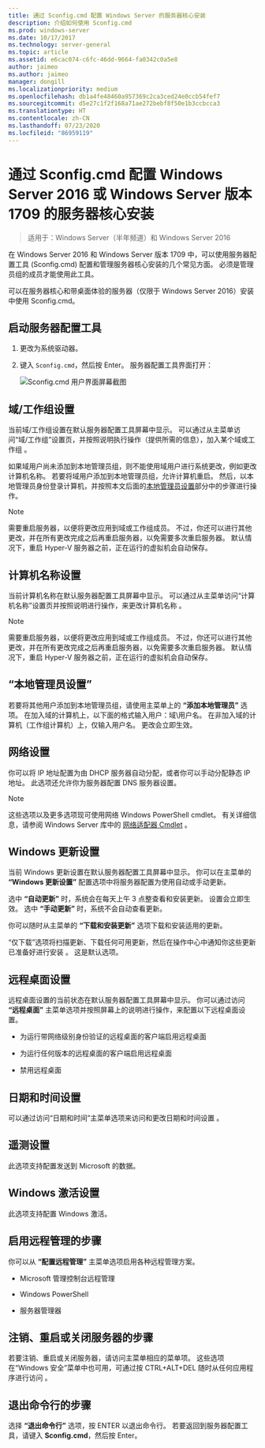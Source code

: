 ```yaml
---
title: 通过 Sconfig.cmd 配置 Windows Server 的服务器核心安装
description: 介绍如何使用 Sconfig.cmd
ms.prod: windows-server
ms.date: 10/17/2017
ms.technology: server-general
ms.topic: article
ms.assetid: e6cac074-c6fc-46dd-9664-fa0342c0a5e8
author: jaimeo
ms.author: jaimeo
manager: dongill
ms.localizationpriority: medium
ms.openlocfilehash: db1a4fe48460a957369c2ca3ced24e0ccb54fef7
ms.sourcegitcommit: d5e27c1f2f168a71ae272bebf8f50e1b3ccbcca3
ms.translationtype: HT
ms.contentlocale: zh-CN
ms.lasthandoff: 07/23/2020
ms.locfileid: "86959119"
---
```

# <a name="configure-a-server-core-installation-of-windows-server-2016-or-windows-server-version-1709-with-sconfigcmd"></a>通过 Sconfig.cmd 配置 Windows Server 2016 或 Windows Server 版本 1709 的服务器核心安装

> 适用于：Windows Server（半年频道）和 Windows Server 2016

在 Windows Server 2016 和 Windows Server 版本 1709 中，可以使用服务器配置工具 (Sconfig.cmd) 配置和管理服务器核心安装的几个常见方面。 必须是管理员组的成员才能使用此工具。

可以在服务器核心和带桌面体验的服务器（仅限于 Windows Server 2016）安装中使用 Sconfig.cmd。

## <a name="start-the-server-configuration-tool"></a>启动服务器配置工具

1. 更改为系统驱动器。

2. 键入 `Sconfig.cmd`，然后按 Enter。 服务器配置工具界面打开：

    ![Sconfig.cmd 用户界面屏幕截图](media/mainsconfigpage.png)

## <a name="domainworkgroup-settings"></a>域/工作组设置

当前域/工作组设置在默认服务器配置工具屏幕中显示。 可以通过从主菜单访问“域/工作组”设置页，并按照说明执行操作（提供所需的信息），加入某个域或工作组  。

如果域用户尚未添加到本地管理员组，则不能使用域用户进行系统更改，例如更改计算机名称。 若要将域用户添加到本地管理员组，允许计算机重启。 然后，以本地管理员身份登录计算机，并按照本文后面的[本地管理员设置](#local-administrator-settings)部分中的步骤进行操作。

> [!NOTE]
> 需要重启服务器，以便将更改应用到域或工作组成员。 不过，你还可以进行其他更改，并在所有更改完成之后再重启服务器，以免需要多次重启服务器。 默认情况下，重启 Hyper-V 服务器之前，正在运行的虚拟机会自动保存。

## <a name="computer-name-settings"></a>计算机名称设置

当前计算机名称在默认服务器配置工具屏幕中显示。 可以通过从主菜单访问“计算机名称”设置页并按照说明进行操作，来更改计算机名称  。

> [!NOTE]
> 需要重启服务器，以便将更改应用到域或工作组成员。 不过，你还可以进行其他更改，并在所有更改完成之后再重启服务器，以免需要多次重启服务器。 默认情况下，重启 Hyper-V 服务器之前，正在运行的虚拟机会自动保存。

## <a name="local-administrator-settings"></a>“本地管理员设置”

若要将其他用户添加到本地管理员组，请使用主菜单上的 **“添加本地管理员”** 选项。 在加入域的计算机上，以下面的格式输入用户：域\用户名。 在非加入域的计算机（工作组计算机）上，仅输入用户名。 更改会立即生效。

## <a name="network-settings"></a>网络设置

你可以将 IP 地址配置为由 DHCP 服务器自动分配，或者你可以手动分配静态 IP 地址。 此选项还允许你为服务器配置 DNS 服务器设置。

> [!NOTE]
> 这些选项以及更多选项现可使用网络 Windows PowerShell cmdlet。 有关详细信息，请参阅 Windows Server 库中的 [网络适配器 Cmdlet](/powershell/module/netadapter/?view=win10-ps) 。

## <a name="windows-update-settings"></a>Windows 更新设置

当前 Windows 更新设置在默认服务器配置工具屏幕中显示。 你可以在主菜单的 **“Windows 更新设置”** 配置选项中将服务器配置为使用自动或手动更新。

选中 **“自动更新”** 时，系统会在每天上午 3 点整查看和安装更新。 设置会立即生效。 选中 **“手动更新”** 时，系统不会自动查看更新。

你可以随时从主菜单的 **“下载和安装更新”** 选项下载和安装适用的更新。

“仅下载”选项将扫描更新、下载任何可用更新，然后在操作中心中通知你这些更新已准备好进行安装  。 这是默认选项。

## <a name="remote-desktop-settings"></a>远程桌面设置

远程桌面设置的当前状态在默认服务器配置工具屏幕中显示。 你可以通过访问 **“远程桌面”** 主菜单选项并按照屏幕上的说明进行操作，来配置以下远程桌面设置。

- 为运行带网络级别身份验证的远程桌面的客户端启用远程桌面

- 为运行任何版本的远程桌面的客户端启用远程桌面

- 禁用远程桌面

## <a name="date-and-time-settings"></a>日期和时间设置

可以通过访问“日期和时间”主菜单选项来访问和更改日期和时间设置  。

## <a name="telemetry-settings"></a>遥测设置

此选项支持配置发送到 Microsoft 的数据。

## <a name="windows-activation-settings"></a>Windows 激活设置

此选项支持配置 Windows 激活。

## <a name="to-enable-remote-management"></a>启用远程管理的步骤

你可以从 **“配置远程管理”** 主菜单选项启用各种远程管理方案。

- Microsoft 管理控制台远程管理

- Windows PowerShell

- 服务器管理器  

## <a name="to-log-off-restart-or-shut-down-the-server"></a>注销、重启或关闭服务器的步骤

若要注销、重启或关闭服务器，请访问主菜单相应的菜单项。 这些选项在“Windows 安全”菜单中也可用，可通过按 CTRL+ALT+DEL 随时从任何应用程序进行访问  。  

## <a name="to-exit-to-the-command-line"></a>退出命令行的步骤
  
选择 **“退出命令行”** 选项，按 ENTER 以退出命令行。 若要返回到服务器配置工具，请键入 **Sconfig.cmd**，然后按 Enter。
